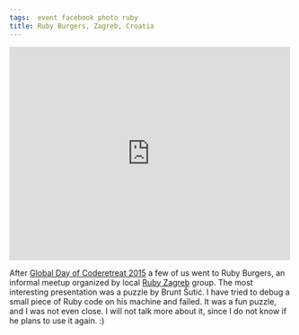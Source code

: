 ```yaml
---
tags:  event facebook photo ruby
title: Ruby Burgers, Zagreb, Croatia
---
```

<iframe src="https://www.facebook.com/plugins/post.php?href=https%3A%2F%2Fwww.facebook.com%2Fmedia%2Fset%2F%3Fset%3Da.10153736391627290.1073741830.735252289%26type%3D3&width=500" width="500" height="380" style="border:none;overflow:hidden" scrolling="no" frameborder="0" allowTransparency="true"></iframe>

After [Global Day of Coderetreat 2015](/coderetreat-zagreb-2015) a few of us went to Ruby Burgers, an informal meetup organized by local [Ruby Zagreb](http://www.meetup.com/rubyzg/) group. The most interesting presentation was a puzzle by Brunt Šutić. I have tried to debug a small piece of Ruby code on his machine and failed. It was a fun puzzle, and I was not even close. I will not talk more about it, since I do not know if he plans to use it again. :)
